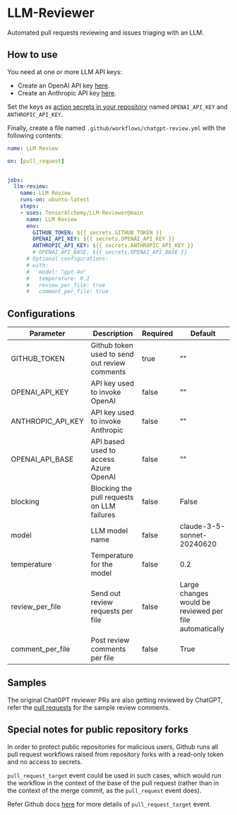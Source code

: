 # LLM-Reviewer

Automated pull requests reviewing and issues triaging with an LLM.

## How to use

You need at one or more LLM API keys:

- Create an OpenAI API key [here](https://platform.openai.com/account/api-keys).
- Create an Anthropic API key [here](https://console.anthropic.com/settings/keys).

Set the keys as [action secrets in your repository](https://docs.github.com/en/actions/security-guides/encrypted-secrets#creating-encrypted-secrets-for-a-repository) named `OPENAI_API_KEY` and `ANTHROPIC_API_KEY`.

Finally, create a file named `.github/workflows/chatgpt-review.yml` with the following contents:

```yaml
name: LLM Review

on: [pull_request]


jobs:
  llm-review:
    name: LLM Review
    runs-on: ubuntu-latest
    steps:
    - uses: TensorAlchemy/LLM-Reviewer@main
      name: LLM Review
      env:
        GITHUB_TOKEN: ${{ secrets.GITHUB_TOKEN }}
        OPENAI_API_KEY: ${{ secrets.OPENAI_API_KEY }}
        ANTHROPIC_API_KEY: ${{ secrets.ANTHROPIC_API_KEY }}
        # OPENAI_API_BASE: ${{ secrets.OPENAI_API_BASE }}
      # Optional configurations:
      # with:
      #   model: "gpt-4o"
      #   temperature: 0.2
      #   review_per_file: true
      #   comment_per_file: true
```

## Configurations

|Parameter|Description|Required|Default|
|---------|-----------|--------|-------|
|GITHUB_TOKEN|Github token used to send out review comments|true|""|
|OPENAI_API_KEY|API key used to invoke OpenAI|false|""|
|ANTHROPIC_API_KEY|API key used to invoke Anthropic|false|""|
|OPENAI_API_BASE|API based used to access Azure OpenAI|false|""|
|blocking|Blocking the pull requests on LLM failures|false|False|
|model|LLM model name|false|claude-3-5-sonnet-20240620|
|temperature|Temperature for the model|false|0.2|
|review_per_file|Send out review requests per file|false|Large changes would be reviewed per file automatically|
|comment_per_file|Post review comments per file|false|True

## Samples

The original ChatGPT reviewer PRs are also getting reviewed by ChatGPT, refer the [pull requests](https://github.com/feiskyer/ChatGPT-Reviewer/pulls?q=is%3Apr) for the sample review comments.

## Special notes for public repository forks

In order to protect public repositories for malicious users, Github runs all pull request workflows raised from repository forks with a read-only token and no access to secrets.

`pull_request_target` event could be used in such cases, which would run the workflow in the context of the base of the pull request (rather than in the context of the merge commit, as the `pull_request` event does).

Refer Github docs [here](https://docs.github.com/en/github-ae@latest/actions/using-workflows/events-that-trigger-workflows#pull_request_target) for more details of `pull_request_target` event.
